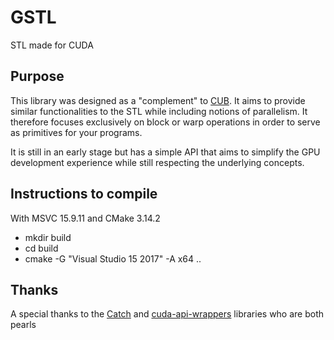 # GSTL

STL made for CUDA

## Purpose

This library was designed as a "complement" to [CUB](https://github.com/NVlabs/cub). It aims to provide similar functionalities to the STL while including notions of parallelism. It therefore focuses exclusively on block or warp operations  in order to serve as primitives for your programs.

It is still in an early stage but has a simple API that aims to simplify the GPU development experience while still respecting the underlying concepts.

## Instructions to compile

With MSVC 15.9.11 and CMake 3.14.2
 - mkdir build
 - cd build
 - cmake -G "Visual Studio 15 2017" -A x64 ..

## Thanks

A special thanks to the [Catch](https://github.com/catchorg/Catch2) and [cuda-api-wrappers](https://github.com/eyalroz/cuda-api-wrappers) libraries who are both pearls
